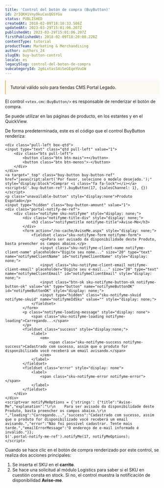 ```yaml
---
title: 'Control del botón de compra (BuyButton)'
id: 2rIQKH1Vny0kuCasQGSYGu
status: PUBLISHED
createdAt: 2018-02-09T18:10:33.586Z
updatedAt: 2023-03-29T15:01:06.207Z
publishedAt: 2023-03-29T15:01:06.207Z
firstPublishedAt: 2018-02-09T18:20:00.228Z
contentType: tutorial
productTeam: Marketing & Merchandising
author: authors_24
slugEN: buy-button-control
locale: es
legacySlug: control-del-boton-de-compra
subcategoryId: 2g6LxtasS4iSeGEqeYUuGW
---
```


<div style="background-color:#FCF8F2; border-left: 2px solid #F0AD4E; border-top-left-radius: 2px; border-bottom-left-radius: 2px; padding: 15px; margin-bottom: 10px">
Tutorial válido solo para tiendas CMS Portal Legado.
</div>

El control `<vtex.cmc:BuyButton/>` es responsable de renderizar el botón de compra.

Se puede utilizar en las páginas de producto, en los estantes y en el QuickView.

De forma predeterminada, este es el código que el control BuyButton renderiza:

```
<div class="pull-left box-qtd">    
<input type="text" class="qtd pull-left" value="1">    
    <div class="bts pull-left">        
        <button class="btn btn-mais">+</button>        
        <button class="btn btn-menos">-</button>     
    </div>
</div>
<a target="_top" class="buy-button buy-button-ref" href="javascript:alert('Por favor, selecione o modelo desejado.');" style="display:block">Comprar <i class="fa fa-lock"></i></a>
<script>$('.buy-button-ref').buyButton(17, {salesChannel: 1}, {})</script>
<p class="unavailable-button" style="display:none">Produto Esgotado</p>
<input type="hidden" class="buy-button-amount" value="1">
<div class="portal-notify-me-ref">
    <div class="notifyme sku-notifyme" style="display: none;">
        <div class="notifyme-title-div" style="display: none;">
            <h3 class="notifymetitle notifyme-title">Avise-Me</h3>
        </div>
        <form action="/no-cache/AviseMe.aspx" style="display: none;">
            <fieldset class="sku-notifyme-form notifyme-form">
                <p>Para ser avisado da disponibilidade deste Produto, basta preencher os campos abaixo.</p>
                <input class="sku-notifyme-client-name notifyme-client-name" placeholder="Digite seu nome..." size="20" type="text" name="notifymeClientName" id="notifymeClientName" style="display: none;">
                <input class="sku-notifyme-client-email notifyme-client-email" placeholder="Digite seu e-mail..." size="20" type="text" name="notifymeClientEmail" id="notifymeClientEmail" style="display: none;">
                <input class="btn-ok sku-notifyme-button-ok notifyme-button-ok" value="ok" type="button" name="notifymeButtonOK" id="notifymeButtonOK" style="display: none;">
                <input type="hidden" class="sku-notifyme-skuid notifyme-skuid" name="notifymeIdSku" value="" style="display: none;">
            </fieldset>
        </form>
        <p class="notifyme-loading-message" style="display: none">
            <span class="sku-notifyme-loading notifyme-loading">Carregando...</span>
        </p>
        <fieldset class="success" style="display:none;">
            <label>
                <em>
                    <span class="sku-notifyme-success notifyme-success">Cadastrado com sucesso, assim que o produto for disponibilizado você receberá um email avisando.</span>
                </em>
            </label>
        </fieldset>
        <fieldset class="error" style="display: none">
            <label>
                <span class="sku-notifyme-error notifyme-error"></span>
            </label>
        </fieldset>
    </div>
</div>
<script>var notifyMeOptions = {'strings': {"title":"Avise-Me","explanation":"\r\n    Para ser avisado da disponibilidade deste Produto, basta preencher os campos abaixo.\r\n  ","loading":"Carregando...","success":"Cadastrado com sucesso, assim que o produto for disponibilizado você receberá um email avisando.","error":"Não foi possível cadastrar. Tente mais tarde.","emailErrorMessage":"O endereço de e-mail informado é inválido."}};
$('.portal-notify-me-ref').notifyMe(17, notifyMeOptions);
</script>
```

Cuando se hace clic en el botón de compra renderizado por este control, se realiza dos acciones principales:
1. Se inserta el SKU en el __carrito__.
2. Se hace una solicitud al módulo Logistics para saber si el SKU en cuestión consta en stock. Si no, el control muestra la notificación de disponibilidad __Avise-me__.
